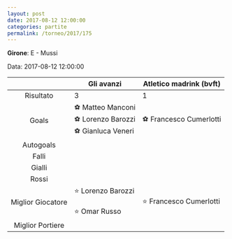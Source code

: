 ```yaml
---
layout: post
date: 2017-08-12 12:00:00
categories: partite
permalink: /torneo/2017/175
---
```

**Girone**: E - Mussi

Data: 2017-08-12 12:00:00

| | Gli avanzi | Atletico madrink (bvft) |
|:-----:|-----|-----|
Risultato|3|1
Goals|⚽ Matteo Manconi<br/>⚽ Lorenzo Barozzi<br/>⚽ Gianluca Veneri |⚽ Francesco Cumerlotti<br/>
Autogoals||
Falli||
Gialli||
Rossi||
Miglior Giocatore|⭐ Lorenzo Barozzi<br/><br/>⭐ Omar Russo<br/>|⭐ Francesco Cumerlotti<br/>
Miglior Portiere||